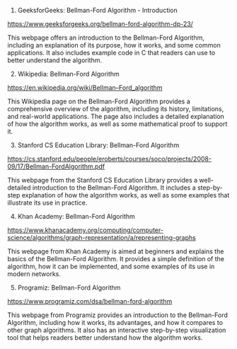 

1. GeeksforGeeks: Bellman-Ford Algorithm - Introduction

https://www.geeksforgeeks.org/bellman-ford-algorithm-dp-23/

This webpage offers an introduction to the Bellman-Ford Algorithm, including an explanation of its purpose, how it works, and some common applications. It also includes example code in C that readers can use to better understand the algorithm.

2. Wikipedia: Bellman-Ford Algorithm

https://en.wikipedia.org/wiki/Bellman–Ford_algorithm

This Wikipedia page on the Bellman-Ford Algorithm provides a comprehensive overview of the algorithm, including its history, limitations, and real-world applications. The page also includes a detailed explanation of how the algorithm works, as well as some mathematical proof to support it.

3. Stanford CS Education Library: Bellman-Ford Algorithm

https://cs.stanford.edu/people/eroberts/courses/soco/projects/2008-09/17/Bellman-FordAlgorithm.pdf

This webpage from the Stanford CS Education Library provides a well-detailed introduction to the Bellman-Ford Algorithm. It includes a step-by-step explanation of how the algorithm works, as well as some examples that illustrate its use in practice.

4. Khan Academy: Bellman-Ford Algorithm

https://www.khanacademy.org/computing/computer-science/algorithms/graph-representation/a/representing-graphs

This webpage from Khan Academy is aimed at beginners and explains the basics of the Bellman-Ford Algorithm. It provides a simple definition of the algorithm, how it can be implemented, and some examples of its use in modern networks.

5. Programiz: Bellman-Ford Algorithm

https://www.programiz.com/dsa/bellman-ford-algorithm

This webpage from Programiz provides an introduction to the Bellman-Ford Algorithm, including how it works, its advantages, and how it compares to other graph algorithms. It also has an interactive step-by-step visualization tool that helps readers better understand how the algorithm works.